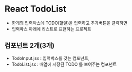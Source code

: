 # React TodoList

- 한개의 입력박스에 TODO(할일)을 입력하고 추가버튼을 클릭하면
- 입력박스 아래에 리스트로 표현하는 프로젝트

## 컴포넌트 2개(3개)

- TodoInput.jsx : 입력박스를 갖는 컴포넌트,
- TodoList.jsx : 배열에 저장된 TODO 를 보여주는 컴포넌트
